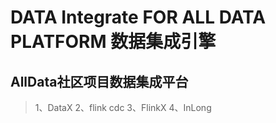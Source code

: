 # DATA Integrate FOR ALL DATA PLATFORM 数据集成引擎

## AllData社区项目数据集成平台

> 1、DataX
> 2、flink cdc
> 3、FlinkX
> 4、InLong